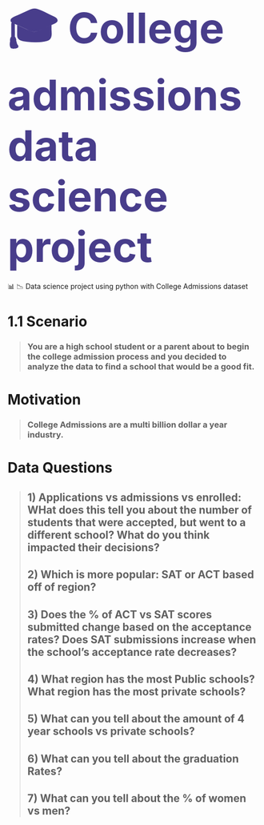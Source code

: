 <h1 > <span style="font-size: 3em; color:DarkSlateBlue">🎓 College admissions data science project</span></h1>
📊 📉 Data science project using python with College Admissions dataset


<div class="alert alert-block alert-info"> 
    
# 1.1 Scenario
> ### You are a high school student or a parent about to begin the college admission process and you decided to analyze the data to find a school that would be a good fit.
# Motivation
> ### College Admissions are a multi billion dollar a year industry.
# Data Questions
>
> ## 1) Applications vs admissions vs enrolled: WHat does this tell you about the number of students that were accepted, but went to a different school? What do you think impacted their decisions?
> ## 2) Which is more popular: SAT or ACT based off of region?
> ## 3) Does the % of ACT vs SAT scores submitted change based on the acceptance rates? Does SAT submissions increase when the school’s acceptance rate decreases?
> ## 4)  What region has the most Public schools? What region has the most private schools?
> ## 5) What can you tell about the amount of 4 year schools vs private schools?
> ## 6) What can you tell about the graduation Rates?
> ## 7) What can you tell about the % of women vs men?
 </div> 
